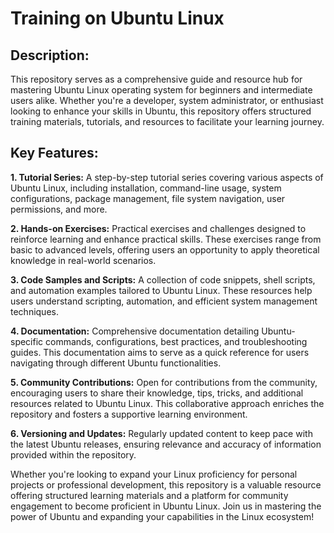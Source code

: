 # Training on Ubuntu Linux

## Description:
This repository serves as a comprehensive guide and resource hub for mastering Ubuntu Linux operating system for beginners and intermediate users alike. Whether you're a developer, system administrator, or enthusiast looking to enhance your skills in Ubuntu, this repository offers structured training materials, tutorials, and resources to facilitate your learning journey.

## Key Features:
**1. Tutorial Series:**
   A step-by-step tutorial series covering various aspects of Ubuntu Linux, including installation, command-line usage, system configurations, package management, file system navigation, user permissions, and more.

**2. Hands-on Exercises:**
   Practical exercises and challenges designed to reinforce learning and enhance practical skills. These exercises range from basic to advanced levels, offering users an opportunity to apply theoretical knowledge in real-world scenarios.

**3. Code Samples and Scripts:**
   A collection of code snippets, shell scripts, and automation examples tailored to Ubuntu Linux. These resources help users understand scripting, automation, and efficient system management techniques.

**4. Documentation:**
   Comprehensive documentation detailing Ubuntu-specific commands, configurations, best practices, and troubleshooting guides. This documentation aims to serve as a quick reference for users navigating through different Ubuntu functionalities.

**5. Community Contributions:**
   Open for contributions from the community, encouraging users to share their knowledge, tips, tricks, and additional resources related to Ubuntu Linux. This collaborative approach enriches the repository and fosters a supportive learning environment.

**6. Versioning and Updates:**
    Regularly updated content to keep pace with the latest Ubuntu releases, ensuring relevance and accuracy of information provided within the repository.

Whether you're looking to expand your Linux proficiency for personal projects or professional development, this repository is a valuable resource offering structured learning materials and a platform for community engagement to become proficient in Ubuntu Linux. Join us in mastering the power of Ubuntu and expanding your capabilities in the Linux ecosystem!
